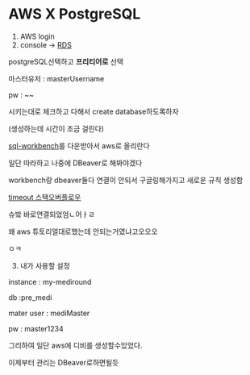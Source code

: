 # AWS X PostgreSQL

1. AWS login
2. console -> [RDS](https://aws.amazon.com/ko/getting-started/hands-on/create-connect-postgresql-db/)

postgreSQL선택하고 **프리티어로** 선택

마스터유저 : masterUsername

pw : ~~



시키는대로 체크하고 다해서 create database하도록하자

(생성하는데 시간이 조금 걸린다)



[sql-workbench](http://www.sql-workbench.eu/downloads.html)를 다운받아서 aws로 올리란다

일단 따라하고 나중에 DBeaver로 해봐야겠다



workbench랑 dbeaver둘다 연결이 안되서 구글링해가지고 새로운 규칙 생성함

[timeout 스택오버플로우](https://stackoverflow.com/questions/52324170/aws-rds-for-postgresql-cannot-be-connected-after-several-hours)

슈밬 바로연결되었엄ㄴ어ㅏㄹ

왜 aws 튜토리얼대로했는데 안되는거였냐고오오오



ㅇㅋ



3. 내가 사용할 설정

instance : my-mediround

db :pre_medi

mater user : mediMaster

pw : master1234



그리하여 일단 aws에 디비를 생성할수있었다.

이제부터 관리는 DBeaver로하면될듯